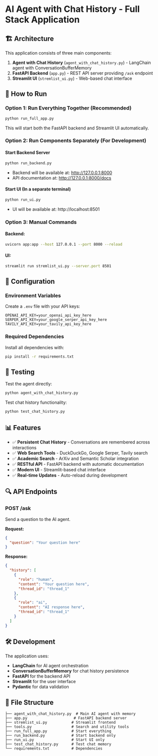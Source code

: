 # AI Agent with Chat History - Full Stack Application

## 🏗️ Architecture

This application consists of three main components:

1. **Agent with Chat History** (`agent_with_chat_history.py`) - LangChain agent with ConversationBufferMemory
2. **FastAPI Backend** (`app.py`) - REST API server providing `/ask` endpoint
3. **Streamlit UI** (`stremlist_ui.py`) - Web-based chat interface

## 🚀 How to Run

### Option 1: Run Everything Together (Recommended)
```bash
python run_full_app.py
```
This will start both the FastAPI backend and Streamlit UI automatically.

### Option 2: Run Components Separately (For Development)

#### Start Backend Server
```bash
python run_backend.py
```
- Backend will be available at: http://127.0.0.1:8000
- API documentation at: http://127.0.0.1:8000/docs

#### Start UI (In a separate terminal)
```bash
python run_ui.py
```
- UI will be available at: http://localhost:8501

### Option 3: Manual Commands

#### Backend:
```bash
uvicorn app:app --host 127.0.0.1 --port 8000 --reload
```

#### UI:
```bash
streamlit run stremlist_ui.py --server.port 8501
```

## 🔧 Configuration

### Environment Variables
Create a `.env` file with your API keys:

```env
OPENAI_API_KEY=your_openai_api_key_here
SERPER_API_KEY=your_google_serper_api_key_here
TAVILY_API_KEY=your_tavily_api_key_here
```

### Required Dependencies
Install all dependencies with:
```bash
pip install -r requirements.txt
```

## 🧪 Testing

Test the agent directly:
```bash
python agent_with_chat_history.py
```

Test chat history functionality:
```bash
python test_chat_history.py
```

## 📊 Features

- ✅ **Persistent Chat History** - Conversations are remembered across interactions
- ✅ **Web Search Tools** - DuckDuckGo, Google Serper, Tavily search
- ✅ **Academic Search** - ArXiv and Semantic Scholar integration  
- ✅ **RESTful API** - FastAPI backend with automatic documentation
- ✅ **Modern UI** - Streamlit-based chat interface
- ✅ **Real-time Updates** - Auto-reload during development

## 🔍 API Endpoints

### POST /ask
Send a question to the AI agent.

**Request:**
```json
{
  "question": "Your question here"
}
```

**Response:**
```json
{
  "history": [
    {
      "role": "human",
      "content": "Your question here", 
      "thread_id": "thread_1"
    },
    {
      "role": "ai",
      "content": "AI response here",
      "thread_id": "thread_1" 
    }
  ]
}
```

## 🛠️ Development

The application uses:
- **LangChain** for AI agent orchestration
- **ConversationBufferMemory** for chat history persistence
- **FastAPI** for the backend API
- **Streamlit** for the user interface
- **Pydantic** for data validation

## 📝 File Structure

```
├── agent_with_chat_history.py  # Main AI agent with memory
├── app.py                     # FastAPI backend server
├── stremlist_ui.py           # Streamlit frontend
├── tools.py                  # Search and utility tools
├── run_full_app.py           # Start everything
├── run_backend.py            # Start backend only
├── run_ui.py                 # Start UI only
├── test_chat_history.py      # Test chat memory
└── requirements.txt          # Dependencies
```